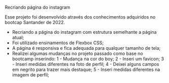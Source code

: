 Recriando página do instagram

Esse projeto foi desenvolvido através dos conhecimentos adquiridos no bootcap Santander de 2022.

* Recriando a página do instagram com estrutura semelhante a página atual; 
* Foi utilizado ensinamentos de Flexbox CSS;
* A página é responsiva e fica adequada para qualquer tamanho de tela;
* Realizei algumas mudanças no projeto passado como base no bootcamp inserindo:
  1 - Mudança na cor do boy;
  2 - Inseri um favicon;
  3 - Inseri medidas diferentes na foto de perfil;
  4 - Deixei alguns campos em negrito para trazer mais destaque;
  5 - Inseri medidas diferentes na imagem de perfil;

 
